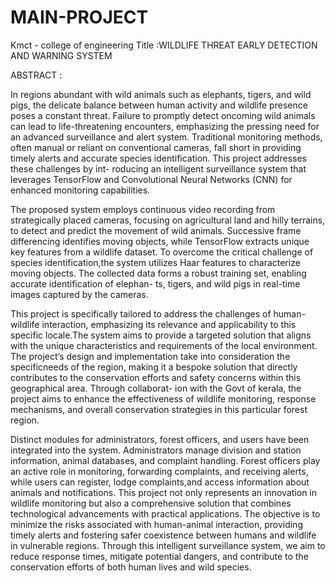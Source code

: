 # MAIN-PROJECT
Kmct - college of engineering
                                                              Title :WILDLIFE THREAT EARLY DETECTION AND WARNING SYSTEM

                                                              
ABSTRACT :

In regions abundant with wild animals such as elephants, tigers, and wild pigs, the delicate balance between human activity and wildlife presence poses a constant threat. Failure to
promptly detect oncoming wild animals can lead to life-threatening encounters, emphasizing the pressing need for an advanced surveillance and alert system. Traditional monitoring
methods, often manual or reliant on conventional cameras, fall short in providing timely alerts and accurate species identification. This project addresses these challenges by int-
roducing an intelligent surveillance system that leverages TensorFlow and Convolutional Neural Networks (CNN) for enhanced monitoring capabilities.

The proposed system employs continuous video recording from strategically placed cameras, focusing on agricultural land and hilly terrains, to detect and predict the movement of 
wild animals. Successive frame differencing identifies moving objects, while TensorFlow extracts unique key features from a wildlife dataset. To overcome the critical challenge of 
species identification,the system utilizes Haar features to characterize moving objects. The collected data forms a robust training set, enabling accurate identification of elephan-
ts, tigers, and wild pigs in real-time images captured by the cameras.

This project is specifically tailored to address the challenges of human-wildlife interaction, emphasizing its relevance and applicability to this specific locale.The system aims to 
provide a targeted solution that aligns with the unique characteristics and requirements of the local environment. The project’s design and implementation take into consideration the 
specificneeds of the region, making it a bespoke solution that directly contributes to the conservation efforts and safety concerns within this geographical area. Through collaborat-
ion with the Govt of kerala, the project aims to enhance the effectiveness of wildlife monitoring, response mechanisms, and overall conservation strategies in this particular forest 
region.

Distinct modules for administrators, forest officers, and users have been integrated into the system. Administrators manage division and station information, animal databases, and 
complaint handling. Forest officers play an active role in monitoring, forwarding complaints, and receiving alerts, while users can register, lodge complaints,and access information 
about animals and notifications. This project not only represents an innovation in wildlife monitoring but also a comprehensive solution that combines technological advancements with
practical applications. The objective is to minimize the risks associated with human-animal interaction, providing timely alerts and fostering safer coexistence between humans and
wildlife in vulnerable regions. Through this intelligent surveillance system, we aim to reduce response times, mitigate potential dangers, and contribute to the conservation efforts 
of both human lives and wild species.
